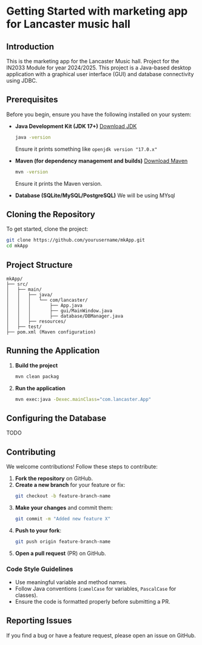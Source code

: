 
# Getting Started with marketing app for Lancaster music hall

## Introduction
This is the marketing app for the Lancaster Music hall. Project for the IN2033 Module for year 2024/2025. This project is a Java-based desktop application with a graphical user interface (GUI) and database connectivity using JDBC.

## Prerequisites

Before you begin, ensure you have the following installed on your system:

- **Java Development Kit (JDK 17+)**
  [Download JDK](https://adoptium.net/)
  ```sh
  java -version
  ```
  Ensure it prints something like `openjdk version "17.0.x"`

- **Maven (for dependency management and builds)**
  [Download Maven](https://maven.apache.org/download.cgi)
  ```sh
  mvn -version
  ```
  Ensure it prints the Maven version.

- **Database (SQLite/MySQL/PostgreSQL)**
We will be using MYsql

## Cloning the Repository
To get started, clone the project:
```sh
git clone https://github.com/yourusername/mkApp.git
cd mkApp
```

## Project Structure
```
mkApp/
├── src/
│   ├── main/
│   │   ├── java/
│   │   │   └── com/lancaster/
│   │   │       ├── App.java
│   │   │       ├── gui/MainWindow.java
│   │   │       ├── database/DBManager.java
│   │   ├── resources/
│   ├── test/
├── pom.xml (Maven configuration)
```

## Running the Application
1. **Build the project**
   ```sh
   mvn clean packag
   ```

2. **Run the application**
   ```sh
   mvn exec:java -Dexec.mainClass="com.lancaster.App"
   ```

## Configuring the Database
TODO

## Contributing
We welcome contributions! Follow these steps to contribute:

1. **Fork the repository** on GitHub.
2. **Create a new branch** for your feature or fix:
   ```sh
   git checkout -b feature-branch-name
   ```
3. **Make your changes** and commit them:
   ```sh
   git commit -m "Added new feature X"
   ```
4. **Push to your fork**:
   ```sh
   git push origin feature-branch-name
   ```
5. **Open a pull request** (PR) on GitHub.

### Code Style Guidelines
- Use meaningful variable and method names.
- Follow Java conventions (`camelCase` for variables, `PascalCase` for classes).
- Ensure the code is formatted properly before submitting a PR.

## Reporting Issues
If you find a bug or have a feature request, please open an issue on GitHub.
